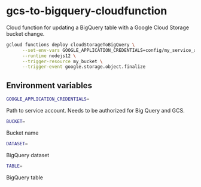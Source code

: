 # gcs-to-bigquery-cloudfunction

Cloud function for updating a BigQuery table with a Google Cloud Storage bucket change.

```sh
gcloud functions deploy cloudStorageToBigQuery \
      --set-env-vars GOOGLE_APPLICATION_CREDENTIALS=config/my_service_account.json BUCKET=my_bucket, DATASET=my_dataset TABLE=my_table \
      --runtime nodejs12 \
      --trigger-resource my_bucket \
      --trigger-event google.storage.object.finalize
```

## Environment variables

```sh
GOOGLE_APPLICATION_CREDENTIALS=
```

Path to service account. Needs to be authorized for Big Query and GCS.

```sh
BUCKET=
```

Bucket name

```sh
DATASET=
```

BigQuery dataset

```sh
TABLE=
```

BigQuery table
